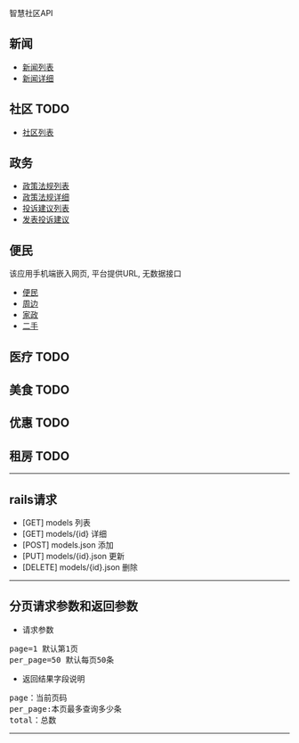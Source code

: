 智慧社区API

## 新闻
* [新闻列表](/jinwanlin/wisdom-api/blob/master/news/list.md)  
* [新闻详细](/jinwanlin/wisdom-api/blob/master/news/show.md)  

## 社区 TODO
* [社区列表]()  

## 政务
* [政策法规列表]()
* [政策法规详细]()
* [投诉建议列表]()
* [发表投诉建议]()

## 便民
  该应用手机端嵌入网页, 平台提供URL, 无数据接口
* [便民](http://61.128.122.51/hotline.mobile)
* [周边](http://61.128.122.51/merchants.mobile)
* [家政](http://61.128.122.51/houses.mobile)
* [二手](http://61.128.122.51/seconds.mobile)

## 医疗 TODO

## 美食 TODO

## 优惠 TODO

## 租房 TODO

------------------------
## rails请求
* [GET]  	models			列表
* [GET]		models/{id} 		详细
* [POST]	models.json		添加
* [PUT]		models/{id}.json	更新
* [DELETE]	models/{id}.json	删除

-------------------------
## 分页请求参数和返回参数
* 请求参数
<pre>
page=1 默认第1页  
per_page=50 默认每页50条
</pre>


* 返回结果字段说明
<pre>
page：当前页码  
per_page:本页最多查询多少条  
total：总数
</pre>
---------------------------------------



